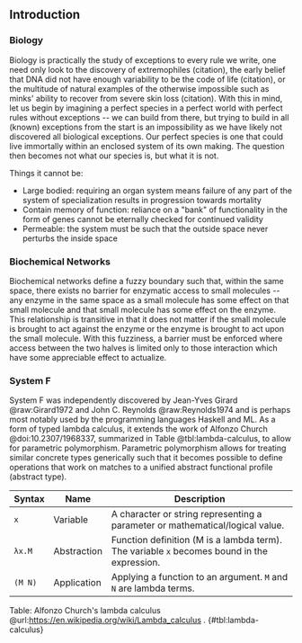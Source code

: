 ## Introduction

### Biology

Biology is practically the study of exceptions to every rule we write, one need only look to the discovery of extremophiles (citation), the early belief that DNA did not have enough variability to be the code of life (citation), or the multitude of natural examples of the otherwise impossible such as minks' ability to recover from severe skin loss (citation).
With this in mind, let us begin by imagining a perfect species in a perfect world with perfect rules without exceptions -- we can build from there, but trying to build in all (known) exceptions from the start is an impossibility as we have likely not discovered all biological exceptions.
Our perfect species is one that could live immortally within an enclosed system of its own making.
The question then becomes not what our species is, but what it is not.

Things it cannot be:

+ Large bodied: requiring an organ system means failure of any part of the system of specialization results in progression towards mortality
+ Contain memory of function: reliance on a "bank" of functionality in the form of genes cannot be eternally checked for continued validity
+ Permeable: the system must be such that the outside space never perturbs the inside space

### Biochemical Networks

Biochemical networks define a fuzzy boundary such that, within the same space, there exists no barrier for enzymatic access to small molecules -- any enzyme in the same space as a small molecule has some effect on that small molecule and that small molecule has some effect on the enzyme.
This relationship is transitive in that it does not matter if the small molecule is brought to act against the enzyme or the enzyme is brought to act upon the small molecule.
With this fuzziness, a barrier must be enforced where access between the two halves is limited only to those interaction which have some appreciable effect to actualize.

### System F

System F was independently discovered by Jean-Yves Girard @raw:Girard1972 and John C. Reynolds @raw:Reynolds1974 and is perhaps most notably used by the programming languages Haskell and ML.
As a form of typed lambda calculus, it extends the work of Alfonzo Church @doi:10.2307/1968337, summarized in Table @tbl:lambda-calculus, to allow for parametric polymorphism.
Parametric polymorphism allows for treating similar concrete types generically such that it becomes possible to define operations that work on matches to a unified abstract functional profile (abstract type).

| Syntax  | Name        | Description |
|---------|-------------|-------------|
| `x`     | Variable    | A character or string representing a parameter or mathematical/logical value. |
| `λx.M`  | Abstraction | Function definition (M is a lambda term). The variable `x` becomes bound in the expression. |
| `(M N)` | Application | Applying a function to an argument. `M` and `N` are lambda terms. |

Table: Alfonzo Church's lambda calculus @url:https://en.wikipedia.org/wiki/Lambda_calculus . {#tbl:lambda-calculus}
